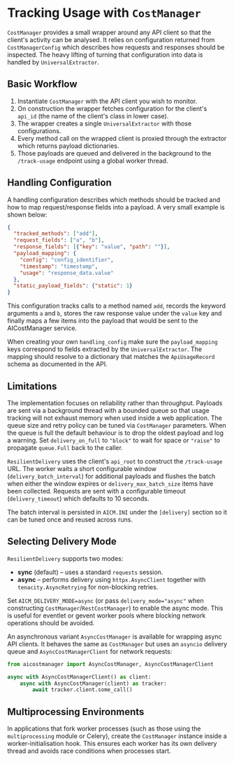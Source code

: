 # Tracking Usage with `CostManager`

`CostManager` provides a small wrapper around any API client so that the
client's activity can be analysed.  It relies on configuration returned
from `CostManagerConfig` which describes how requests and responses
should be inspected.  The heavy lifting of turning that configuration
into data is handled by `UniversalExtractor`.

## Basic Workflow

1. Instantiate `CostManager` with the API client you wish to monitor.
2. On construction the wrapper fetches configuration for the client's
   `api_id` (the name of the client's class in lower case).
3. The wrapper creates a single `UniversalExtractor` with those
   configurations.
4. Every method call on the wrapped client is proxied through the
   extractor which returns payload dictionaries.
5. Those payloads are queued and delivered in the background to the
   `/track-usage` endpoint using a global worker thread.

## Handling Configuration

A handling configuration describes which methods should be tracked and
how to map request/response fields into a payload.  A very small example
is shown below:

```json
{
  "tracked_methods": ["add"],
  "request_fields": ["a", "b"],
  "response_fields": [{"key": "value", "path": ""}],
  "payload_mapping": {
    "config": "config_identifier",
    "timestamp": "timestamp",
    "usage": "response_data.value"
  },
  "static_payload_fields": {"static": 1}
}
```

This configuration tracks calls to a method named `add`, records the
keyword arguments `a` and `b`, stores the raw response value under the
`value` key and finally maps a few items into the payload that would be
sent to the AICostManager service.

When creating your own ``handling_config`` make sure the
``payload_mapping`` keys correspond to fields extracted by the
``UniversalExtractor``.  The mapping should resolve to a dictionary that
matches the ``ApiUsageRecord`` schema as documented in the API.

## Limitations

The implementation focuses on reliability rather than throughput.
Payloads are sent via a background thread with a bounded queue so that
usage tracking will not exhaust memory when used inside a web
application.  The queue size and retry policy can be tuned via
``CostManager`` parameters. When the queue is full the default behaviour
is to drop the oldest payload and log a warning. Set
``delivery_on_full`` to ``"block"`` to wait for space or ``"raise"`` to
propagate ``queue.Full`` back to the caller.

``ResilientDelivery`` uses the client's ``api_root`` to construct the
``/track-usage`` URL.  The worker waits a short configurable window
(``delivery_batch_interval``) for additional payloads and flushes the
batch when either the window expires or ``delivery_max_batch_size`` items
have been collected. Requests are sent with a configurable timeout
(``delivery_timeout``) which defaults to 10 seconds.

The batch interval is persisted in ``AICM.INI`` under the ``[delivery]``
section so it can be tuned once and reused across runs.

## Selecting Delivery Mode

``ResilientDelivery`` supports two modes:

* **sync** (default) – uses a standard ``requests`` session.
* **async** – performs delivery using ``httpx.AsyncClient`` together with
  ``tenacity.AsyncRetrying`` for non-blocking retries.

Set ``AICM_DELIVERY_MODE=async`` (or pass ``delivery_mode="async"`` when
constructing ``CostManager``/``RestCostManager``) to enable the async mode.
This is useful for eventlet or gevent worker pools where blocking network
operations should be avoided.

An asynchronous variant ``AsyncCostManager`` is available for wrapping
async API clients.  It behaves the same as ``CostManager`` but uses an
``asyncio`` delivery queue and ``AsyncCostManagerClient`` for network
requests:

```python
from aicostmanager import AsyncCostManager, AsyncCostManagerClient

async with AsyncCostManagerClient() as client:
    async with AsyncCostManager(client) as tracker:
        await tracker.client.some_call()
```

## Multiprocessing Environments

In applications that fork worker processes (such as those using the
``multiprocessing`` module or Celery), create the ``CostManager`` instance
inside a worker-initialisation hook. This ensures each worker has its own
delivery thread and avoids race conditions when processes start.
